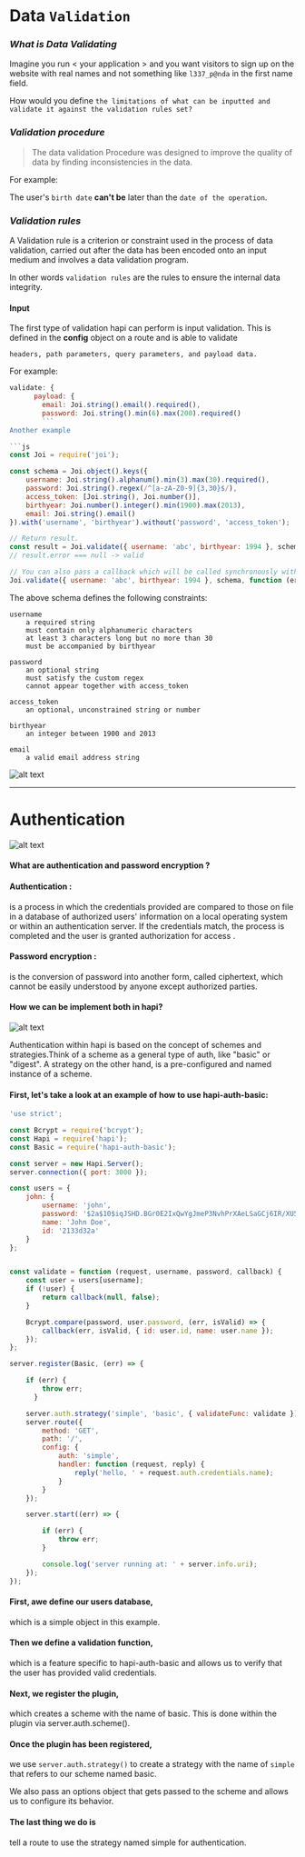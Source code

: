 
# Data ``Validation``


### *What is Data Validating*
Imagine you run < your application > and you want visitors to sign up on the website with real names and not something like ``l337_p@nda`` in the first name field.

How would you define ``the limitations of what can be inputted and validate it against the validation rules set?``

### *Validation procedure*
>The data validation Procedure was designed to improve the quality of data by finding inconsistencies in the data.

For example:

The user's ``birth date`` **can't be** later than the ``date of the operation``.

### *Validation rules*

A Validation rule is a criterion or constraint used in the process of data validation, carried out after the data has been encoded onto an input medium and involves a data validation program.

In other words ``validation rules`` are the rules to ensure the internal data integrity.

#### Input
The first type of validation hapi can perform is input validation. This is defined in the **config** object on a route and is able to validate

``headers, path parameters, query parameters, and payload data.``

For example:

```js
validate: {
      payload: {
        email: Joi.string().email().required(),
        password: Joi.string().min(6).max(200).required()
        ```
Another example

```js
const Joi = require('joi');

const schema = Joi.object().keys({
    username: Joi.string().alphanum().min(3).max(30).required(),
    password: Joi.string().regex(/^[a-zA-Z0-9]{3,30}$/),
    access_token: [Joi.string(), Joi.number()],
    birthyear: Joi.number().integer().min(1900).max(2013),
    email: Joi.string().email()
}).with('username', 'birthyear').without('password', 'access_token');

// Return result.
const result = Joi.validate({ username: 'abc', birthyear: 1994 }, schema);
// result.error === null -> valid

// You can also pass a callback which will be called synchronously with the validation result.
Joi.validate({ username: 'abc', birthyear: 1994 }, schema, function (err, value) { });  // err === null -> valid
```
The above schema defines the following constraints:

    username
        a required string
        must contain only alphanumeric characters
        at least 3 characters long but no more than 30
        must be accompanied by birthyear

    password
        an optional string
        must satisfy the custom regex
        cannot appear together with access_token

    access_token
        an optional, unconstrained string or number

    birthyear
        an integer between 1900 and 2013

    email
        a valid email address string

![alt text](http://2.bp.blogspot.com/-Hria_6je0T8/T-Af6KarNwI/AAAAAAAAADc/y-33Wb9BH7A/s1600/sample-registration-form-validation.gif)

-----

# **Authentication**

![alt text](https://achievement-images.teamtreehouse.com/badges_Ruby_UserAuthentication_Stage1.png)


#### What are authentication and password encryption ?

#### Authentication :       

is a process in which the credentials provided are compared to those on file in a database of authorized users' information on a local operating system or within an authentication server. If the credentials match, the process is completed and the user is granted authorization for access .

#### Password encryption :

is the conversion of password into another form, called ciphertext, which cannot be easily understood by anyone except authorized parties.

#### How we can be implement both in hapi?

![alt text](https://hapijs.com/public/img/logo.svg)

Authentication within hapi is based on the concept of schemes and strategies.Think of a scheme as a general type of auth, like "basic" or "digest". A strategy on the other hand, is a pre-configured and named instance of a scheme.

#### First, let's take a look at an example of how to use hapi-auth-basic:


```js
'use strict';

const Bcrypt = require('bcrypt');
const Hapi = require('hapi');
const Basic = require('hapi-auth-basic');

const server = new Hapi.Server();
server.connection({ port: 3000 });

const users = {
    john: {
        username: 'john',
        password: '$2a$10$iqJSHD.BGr0E2IxQwYgJmeP3NvhPrXAeLSaGCj6IR/XU5QtjVu5Tm',   // 'secret'
        name: 'John Doe',
        id: '2133d32a'
    }
};
```

```js

const validate = function (request, username, password, callback) {
    const user = users[username];
    if (!user) {
        return callback(null, false);
    }

    Bcrypt.compare(password, user.password, (err, isValid) => {
        callback(err, isValid, { id: user.id, name: user.name });
    });
};

server.register(Basic, (err) => {

    if (err) {
        throw err;
      }

    server.auth.strategy('simple', 'basic', { validateFunc: validate });
    server.route({
        method: 'GET',
        path: '/',
        config: {
            auth: 'simple',
            handler: function (request, reply) {
                reply('hello, ' + request.auth.credentials.name);
            }
        }
    });

    server.start((err) => {

        if (err) {
            throw err;
        }

        console.log('server running at: ' + server.info.uri);
    });
});
```
#### First, awe define our users database,

which is a simple object in this example.

 #### Then we define a validation function,

 which is a feature specific to hapi-auth-basic and allows us to verify that the user has provided valid credentials.

 #### Next, we register the plugin,

 which creates a scheme with the name of basic. This is done within the plugin via server.auth.scheme().

 #### Once the plugin has been registered,

 we use ``server.auth.strategy()`` to create a strategy with the name of ``simple`` that refers to our scheme named basic.

 We also pass an options object that gets passed to the scheme and allows us to configure its behavior.

 #### The last thing we do is

 tell a route to use the strategy named simple for authentication.
